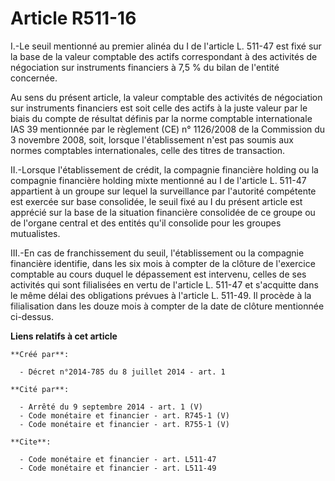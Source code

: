# Article R511-16

I.-Le seuil mentionné au premier alinéa du I de l'article L. 511-47 est fixé sur la base de la valeur comptable des actifs
correspondant à des activités de négociation sur instruments financiers à 7,5 % du bilan de l'entité concernée. 

Au sens du présent article, la valeur comptable des activités de négociation sur instruments financiers est soit celle des
actifs à la juste valeur par le biais du compte de résultat définis par la norme comptable internationale IAS 39 mentionnée
par le règlement (CE) n° 1126/2008 de la Commission du 3 novembre 2008, soit, lorsque l'établissement n'est pas soumis aux
normes comptables internationales, celle des titres de transaction. 

II.-Lorsque l'établissement de crédit, la compagnie financière holding ou la compagnie financière holding mixte mentionné au
I de l'article L. 511-47 appartient à un groupe sur lequel la surveillance par l'autorité compétente est exercée sur base
consolidée, le seuil fixé au I du présent article est apprécié sur la base de la situation financière consolidée de ce groupe
ou de l'organe central et des entités qu'il consolide pour les groupes mutualistes. 

III.-En cas de franchissement du seuil, l'établissement ou la compagnie financière identifie, dans les six mois à compter de
la clôture de l'exercice comptable au cours duquel le dépassement est intervenu, celles de ses activités qui sont filialisées
en vertu de l'article L. 511-47 et s'acquitte dans le même délai des obligations prévues à l'article L. 511-49. Il procède à
la filialisation dans les douze mois à compter de la date de clôture mentionnée ci-dessus.

**Liens relatifs à cet article**

	**Créé par**:

	  - Décret n°2014-785 du 8 juillet 2014 - art. 1

	**Cité par**:

	  - Arrêté du 9 septembre 2014 - art. 1 (V)
	  - Code monétaire et financier - art. R745-1 (V)
	  - Code monétaire et financier - art. R755-1 (V)

	**Cite**:

	  - Code monétaire et financier - art. L511-47
	  - Code monétaire et financier - art. L511-49
